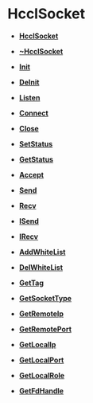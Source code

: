 # HcclSocket 

-   **[HcclSocket](HcclSocket-2.md)**  

-   **[\~HcclSocket](HcclSocket-3.md)**  

-   **[Init](Init.md)**  

-   **[DeInit](DeInit.md)**  

-   **[Listen](Listen.md)**  

-   **[Connect](Connect.md)**  

-   **[Close](Close.md)**  

-   **[SetStatus](SetStatus.md)**  

-   **[GetStatus](GetStatus.md)**  

-   **[Accept](Accept.md)**  

-   **[Send](Send.md)**  

-   **[Recv](Recv.md)**  

-   **[ISend](ISend.md)**  

-   **[IRecv](IRecv.md)**  

-   **[AddWhiteList](AddWhiteList.md)**  

-   **[DelWhiteList](DelWhiteList.md)**  

-   **[GetTag](GetTag.md)**  

-   **[GetSocketType](GetSocketType.md)**  

-   **[GetRemoteIp](GetRemoteIp.md)**  

-   **[GetRemotePort](GetRemotePort.md)**  

-   **[GetLocalIp](GetLocalIp.md)**  

-   **[GetLocalPort](GetLocalPort.md)**  

-   **[GetLocalRole](GetLocalRole.md)**  

-   **[GetFdHandle](GetFdHandle.md)**  


